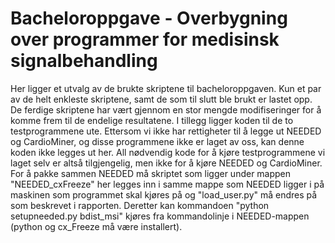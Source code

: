 # Bacheloroppgave - Overbygning over programmer for medisinsk signalbehandling

Her ligger et utvalg av de brukte skriptene til bacheloroppgaven. Kun et par av de helt enkleste skriptene, samt de som til slutt ble brukt er lastet opp. De ferdige skriptene har vært gjennom en stor mengde modifiseringer for å komme frem til de endelige resultatene. I tillegg ligger koden til de to testprogrammene ute. Ettersom vi ikke har rettigheter til å legge ut NEEDED og CardioMiner, og disse programmene ikke er laget av oss, kan denne koden ikke legges ut her. All nødvendig kode for å kjøre testprogrammene vi laget selv er altså tilgjengelig, men ikke for å kjøre NEEDED og CardioMiner. For å pakke sammen NEEDED må skriptet som ligger under mappen "NEEDED_cxFreeze" her legges inn i samme mappe som NEEDED ligger i på maskinen som programmet skal kjøres på og "load_user.py" må endres på som beskrevet i rapporten. Deretter kan kommandoen "python setupneeded.py bdist_msi" kjøres fra kommandolinje i NEEDED-mappen (python og cx_Freeze må være installert).